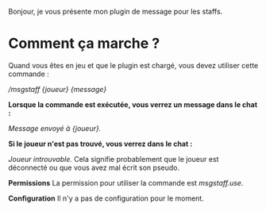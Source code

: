 Bonjour, je vous présente mon plugin de message pour les staffs.

# **Comment ça marche ?**
Quand vous êtes en jeu et que le plugin est chargé, vous devez utiliser cette commande :

*/msgstaff {joueur} {message}*

**Lorsque la commande est exécutée, vous verrez un message dans le chat :**

*Message envoyé à {joueur}.*

**Si le joueur n'est pas trouvé, vous verrez dans le chat :**

*Joueur introuvable.* Cela signifie probablement que le joueur est déconnecté ou que vous avez mal écrit son pseudo.

**Permissions**
La permission pour utiliser la commande est *msgstaff.use*.

**Configuration**
Il n'y a pas de configuration pour le moment.
